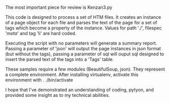 The most important piece for review is Kenzan3.py

This code is designed to process a set of HTM files. It creates an instance of a page object for each file and parses the text of the page for a set of tags which become a property of the instance.  Values for path './', filespec '*meta*' and tag 'li' are hard coded.

Executing the script with no parameters will generate a summary report. Passing a parameter of 'json' will output the page instances in json format (but without the tags), passing a parameter of sql will ouput sql designed to insert the parsed text of the tags into a 'Tags' table.

These samples require a few modules (BeautifulSoup, json). They represent a complete environment.  After installing virtualenv, activate this environment with . ./bin/activate

I hope that I've demonstrated an understanding of coding, pytyon, and provided some insight as to my technical abilities.
